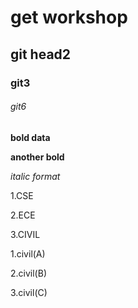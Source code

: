 # get workshop
## git head2

### git3
 
###### git6


**bold data**

__another bold__

*italic format*

1.CSE

2.ECE

3.CIVIL

  1.civil(A)
  
  2.civil(B)
  
  3.civil(C)
